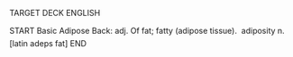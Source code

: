 TARGET DECK
ENGLISH

START
Basic
Adipose
Back: adj. Of fat; fatty (adipose tissue).  adiposity n. [latin adeps fat]
END
